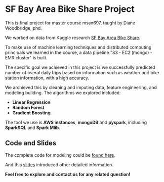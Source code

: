 # SF Bay Area Bike Share Project

This is final project for master course msan697, taught by Diane Woodbridge, phd. 

We worked on data from Kaggle research [SF Bay Area Bike Share](https://www.kaggle.com/benhamner/sf-bay-area-bike-share). 

To make use of machine learning techniques and distributed computing principals we learned in the course, a data pipeline "S3 - EC2 (mongo) - EMR cluster" is built.

The specific goal we achieved in this project is we successfully predicted number of overal daily trips based on information such as weather and bike station information, with a high accuracy. 

We archieved this by cleaning and imputing data, feature engineering, and modeling building. The algorithms we explored included:
* **Linear Regression**
* **Random Forest**
* **Gradient Boosting**. 

The tool we use is **AWS instances**, **mongoDB** and **pyspark**, including **SparkSQL** and **Spark Mlib**.

## Code and Slides

The complete code for modeling could be [found here](https://github.com/Hatchin/young-projects/blob/master/msan697project/completeCode.py).

And this [slides](https://github.com/Hatchin/young-projects/blob/master/msan697project/Presentation.pdf) introduced other detailed information.


**Feel free to explore and contact us for any related question!**


